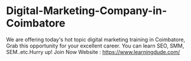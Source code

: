 # Digital-Marketing-Company-in-Coimbatore
We are offering today's hot topic digital marketing training in Coimbatore, Grab this opportunity for your excellent career. You can learn SEO, SMM, SEM..etc.Hurry up! Join Now
Website : https://www.learningdude.com/
